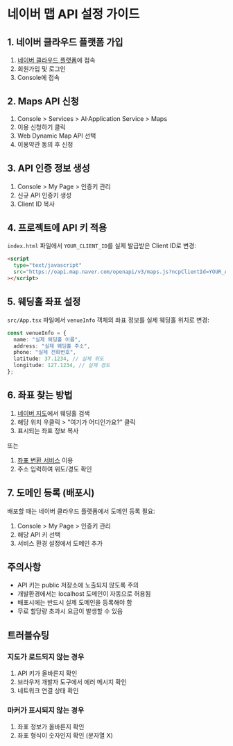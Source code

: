 # 네이버 맵 API 설정 가이드

## 1. 네이버 클라우드 플랫폼 가입

1. [네이버 클라우드 플랫폼](https://www.ncloud.com/)에 접속
2. 회원가입 및 로그인
3. Console에 접속

## 2. Maps API 신청

1. Console > Services > AI·Application Service > Maps
2. 이용 신청하기 클릭
3. Web Dynamic Map API 선택
4. 이용약관 동의 후 신청

## 3. API 인증 정보 생성

1. Console > My Page > 인증키 관리
2. 신규 API 인증키 생성
3. Client ID 복사

## 4. 프로젝트에 API 키 적용

`index.html` 파일에서 `YOUR_CLIENT_ID`를 실제 발급받은 Client ID로 변경:

```html
<script
  type="text/javascript"
  src="https://oapi.map.naver.com/openapi/v3/maps.js?ncpClientId=YOUR_ACTUAL_CLIENT_ID"
></script>
```

## 5. 웨딩홀 좌표 설정

`src/App.tsx` 파일에서 `venueInfo` 객체의 좌표 정보를 실제 웨딩홀 위치로 변경:

```typescript
const venueInfo = {
  name: "실제 웨딩홀 이름",
  address: "실제 웨딩홀 주소",
  phone: "실제 전화번호",
  latitude: 37.1234, // 실제 위도
  longitude: 127.1234, // 실제 경도
};
```

## 6. 좌표 찾는 방법

1. [네이버 지도](https://map.naver.com/)에서 웨딩홀 검색
2. 해당 위치 우클릭 > "여기가 어디인가요?" 클릭
3. 표시되는 좌표 정보 복사

또는

1. [좌표 변환 서비스](https://www.safecoding.co.kr/coord/index.jsp) 이용
2. 주소 입력하여 위도/경도 확인

## 7. 도메인 등록 (배포시)

배포할 때는 네이버 클라우드 플랫폼에서 도메인 등록 필요:

1. Console > My Page > 인증키 관리
2. 해당 API 키 선택
3. 서비스 환경 설정에서 도메인 추가

## 주의사항

- API 키는 public 저장소에 노출되지 않도록 주의
- 개발환경에서는 localhost 도메인이 자동으로 허용됨
- 배포시에는 반드시 실제 도메인을 등록해야 함
- 무료 할당량 초과시 요금이 발생할 수 있음

## 트러블슈팅

### 지도가 로드되지 않는 경우

1. API 키가 올바른지 확인
2. 브라우저 개발자 도구에서 에러 메시지 확인
3. 네트워크 연결 상태 확인

### 마커가 표시되지 않는 경우

1. 좌표 정보가 올바른지 확인
2. 좌표 형식이 숫자인지 확인 (문자열 X)
